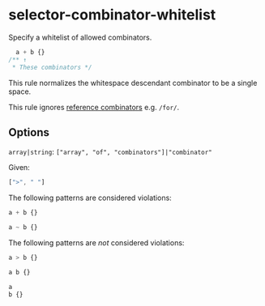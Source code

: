 # selector-combinator-whitelist

Specify a whitelist of allowed combinators.

```css
  a + b {}
/** ↑
 * These combinators */
```

This rule normalizes the whitespace descendant combinator to be a single space.

This rule ignores [reference combinators](https://www.w3.org/TR/selectors4/#idref-combinators) e.g. `/for/`.

## Options

`array|string`: `["array", "of", "combinators"]|"combinator"`

Given:

```js
[">", " "]
```

The following patterns are considered violations:

```css
a + b {}
```

```css
a ~ b {}
```

The following patterns are *not* considered violations:

```css
a > b {}
```

```css
a b {}
```

```css
a
b {}
```
